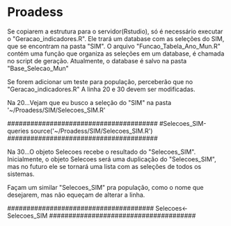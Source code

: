 # Proadess
Se copiarem a estrutura para o servidor(Rstudio), só é necessário executar o "Geracao_indicadores.R". 
Ele trará um database com as seleções do SIM, que se encontram na pasta "SIM".
O arquivo "Funcao_Tabela_Ano_Mun.R" contém uma função que organiza as seleções em um database, é chamada no script de geração.
Atualmente, o database é salvo na pasta "Base_Selecao_Mun"

Se forem adicionar um teste para população, perceberão que no "Geracao_indicadores.R" 
A linha 20 e 30 devem ser modificadas.

Na 20...Vejam que eu busco a seleção do "SIM" na pasta '~/Proadess/SIM/Selecoes_SIM.R'

#######################################
#Selecoes_SIM-queries
source('~/Proadess/SIM/Selecoes_SIM.R')
#######################################

Na 30...O objeto Selecoes recebe o resultado do "Selecoes_SIM".
Inicialmente, o objeto Selecoes será uma duplicação do "Selecoes_SIM", mas no futuro ele se tornará uma lista com as 
seleções de todos os sistemas.

Façam um similar "Selecoes_SIM" pra população, como o nome que desejarem, mas não equeçam de alterar a linha.

######################################
Selecoes<-Selecoes_SIM
######################################
